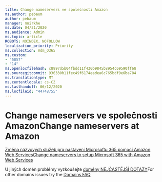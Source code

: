 ```yaml
---
title: Change nameservers ve společnosti Amazon
ms.author: pebaum
author: pebaum
manager: mnirkhe
ms.date: 04/21/2020
ms.audience: Admin
ms.topic: article
ROBOTS: NOINDEX, NOFOLLOW
localization_priority: Priority
ms.collection: Adm_O365
ms.custom:
- "5857"
- "14"
ms.openlocfilehash: c8997d5b04fbdd11f430b9845b8954c69590ff68
ms.sourcegitcommit: 936330b11fec49f6174eadea6c765bdf9e6ba784
ms.translationtype: MT
ms.contentlocale: cs-CZ
ms.lasthandoff: 06/12/2020
ms.locfileid: "44748755"
---
```

# <a name="change-nameservers-at-amazon"></a><span data-ttu-id="2d043-102">Change nameservers ve společnosti Amazon</span><span class="sxs-lookup"><span data-stu-id="2d043-102">Change nameservers at Amazon</span></span>

[<span data-ttu-id="2d043-103">Změna názvových služeb pro nastavení Microsoftu 365 pomocí Amazon Web Services</span><span class="sxs-lookup"><span data-stu-id="2d043-103">Change nameservers to setup Microsoft 365 with Amazon Web Services</span></span>](https://docs.microsoft.com/microsoft-365/admin/dns/change-nameservers-at-aws?view=o365-worldwide)

<span data-ttu-id="2d043-104">U jiných domén problémy vyzkoušejte [domény NEJČASTĚJŠÍ DOTAZY](https://docs.microsoft.com/microsoft-365/admin/setup/domains-faq?view=o365-worldwide)</span><span class="sxs-lookup"><span data-stu-id="2d043-104">For other domains issues try the  [Domains FAQ](https://docs.microsoft.com/microsoft-365/admin/setup/domains-faq?view=o365-worldwide)</span></span>